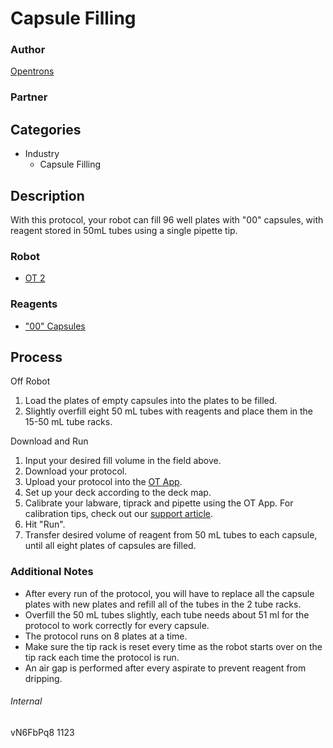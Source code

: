 # Capsule Filling

### Author
[Opentrons](https://opentrons.com/)

### Partner

## Categories
* Industry
    * Capsule Filling


## Description
With this protocol, your robot can fill 96 well plates with "00" capsules, with reagent stored in 50mL tubes using a single pipette tip.

### Robot
* [OT 2](https://opentrons.com/ot-2)

### Reagents
* ["00" Capsules](https://www.capsuline.com/empty-capsule-size-chart/)

## Process
Off Robot
1. Load the plates of empty capsules into the plates to be filled.
2. Slightly overfill eight 50 mL tubes with reagents and place them in the 15-50 mL tube racks.

Download and Run
1. Input your desired fill volume in the field above.
2. Download your protocol.
3. Upload your protocol into the [OT App](https://opentrons.com/ot-app).
4. Set up your deck according to the deck map.
5. Calibrate your labware, tiprack and pipette using the OT App. For calibration tips, check out our [support article](https://support.opentrons.com/ot-2/getting-started-software-setup/deck-calibration).
6. Hit "Run".
7. Transfer desired volume of reagent from 50 mL tubes to each capsule, until all eight plates of capsules are filled.


### Additional Notes
* After every run of the protocol, you will have to replace all the capsule plates with new plates and refill all of the tubes in the 2 tube racks.
* Overfill the 50 mL tubes slightly, each tube needs about 51 ml for the protocol to work correctly for every capsule.
* The protocol runs on 8 plates at a time.
* Make sure the tip rack is reset every time as the robot starts over on the tip rack each time the protocol is run.
* An air gap is performed after every aspirate to prevent reagent from dripping.

###### Internal
vN6FbPq8
1123
